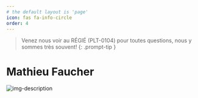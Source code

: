 ```yaml
---
# the default layout is 'page'
icon: fas fa-info-circle
order: 4
---
```


> Venez nous voir au RÉGIÉ (PLT-0104) pour toutes questions, nous y sommes très souvent!
{: .prompt-tip }

# Mathieu Faucher

![img-description](https://i.ibb.co/7Y2yKXg/DSC-0273.jpg)